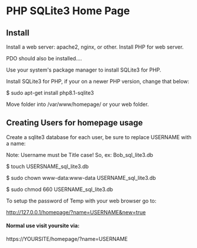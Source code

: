 # PHP SQLite3 Home Page

## Install

Install a web server: apache2, nginx, or other. Install PHP for web server.

PDO should also be installed....

Use your system's package manager to install SQLite3 for PHP.

Install SQLite3 for PHP, if your on a newer PHP version, change that below:

$ sudo apt-get install php8.1-sqlite3

Move folder into /var/www/homepage/ or your web folder.

## Creating Users for homepage usage

Create a sqlite3 database for each user, be sure to replace USERNAME with a name:

Note: Username must be Title case! So, ex: Bob_sql_lite3.db

$ touch USERSNAME_sql_lite3.db

$ sudo chown www-data:www-data USERNAME_sql_lite3.db

$ sudo chmod 660 USERNAME_sql_lite3.db

To setup the password of Temp with your web browser go to:

http://127.0.0.1/homepage/?name=USERNAME&new=true

#### Normal use visit yoursite via:

https://YOURSITE/homepage/?name=USERNAME
